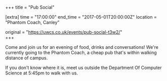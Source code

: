 +++
title = "Pub Social"

[extra]
time = "17:00:00"
end_time = "2017-05-01T20:00:00Z"
location = "Phantom Coach, Canley"

original = "https://uwcs.co.uk/events/pub-social-t3w2/"    
+++

Come and join us for an evening of food, drinks and conversations\! We're currently going to the Phantom Coach, a cheap pub that's within walking distance of campus.

If you don't know where it is, meet us outside the Department Of Computer Science at 5:45pm to walk with us.


